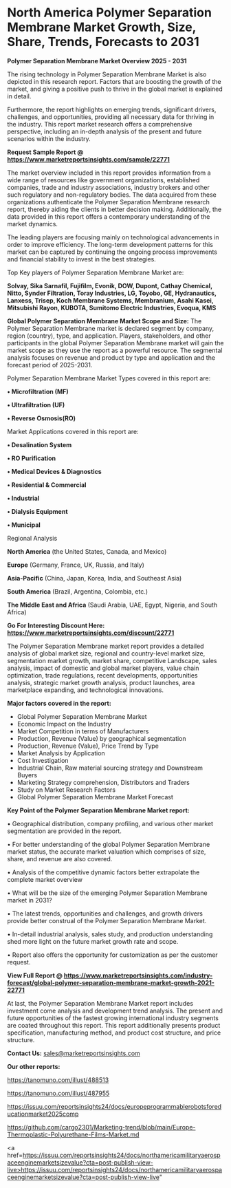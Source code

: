 # North America Polymer Separation Membrane Market Growth, Size, Share, Trends, Forecasts to 2031

<Strong> Polymer Separation Membrane Market Overview 2025 - 2031</strong>

The rising technology in Polymer Separation Membrane Market is also depicted in this research report. Factors that are boosting the growth of the market, and giving a positive push to thrive in the global market is explained in detail.

Furthermore, the report highlights on emerging trends, significant drivers, challenges, and opportunities, providing all necessary data for thriving in the industry. This report market research offers a comprehensive perspective, including an in-depth analysis of the present and future scenarios within the industry.

<strong>Request Sample Report @ <a href=https://www.marketreportsinsights.com/sample/22771>https://www.marketreportsinsights.com/sample/22771</a></strong>

The market overview included in this report provides information from a wide range of resources like government organizations, established companies, trade and industry associations, industry brokers and other such regulatory and non-regulatory bodies. The data acquired from these organizations authenticate the Polymer Separation Membrane research report, thereby aiding the clients in better decision making. Additionally, the data provided in this report offers a contemporary understanding of the market dynamics.

The leading players are focusing mainly on technological advancements in order to improve efficiency. The long-term development patterns for this market can be captured by continuing the ongoing process improvements and financial stability to invest in the best strategies.

Top Key players of Polymer Separation Membrane Market are:

<strong>Solvay, Sika Sarnafil, Fujifilm, Evonik, DOW, Dupont, Cathay Chemical, Nitto, Synder Filtration, Toray Industries, LG, Toyobo, GE, Hydranautics, Lanxess, Trisep, Koch Membrane Systems, Membranium, Asahi Kasei, Mitsubishi Rayon, KUBOTA, Sumitomo Electric Industries, Evoqua, KMS</strong>

<strong><b>Global Polymer Separation Membrane Market Scope and Size:</b></strong>
The Polymer Separation Membrane market is declared segment by company, region (country), type, and application. Players, stakeholders, and other participants in the global Polymer Separation Membrane market will gain the market scope as they use the report as a powerful resource. The segmental analysis focuses on revenue and product by type and application and the forecast period of 2025-2031.

Polymer Separation Membrane Market Types covered in this report are:

<strong>• Microfiltration (MF)

• Ultrafiltration (UF)

• Reverse Osmosis(RO)</strong>

Market Applications covered in this report are:

<strong>• Desalination System

• RO Purification

• Medical Devices & Diagnostics

• Residential & Commercial

• Industrial

• Dialysis Equipment

• Municipal</strong> 

Regional Analysis

<strong>North America</strong> (the United States, Canada, and Mexico)

<strong>Europe</strong> (Germany, France, UK, Russia, and Italy)

<strong>Asia-Pacific</strong> (China, Japan, Korea, India, and Southeast Asia)

<strong>South America</strong> (Brazil, Argentina, Colombia, etc.)

<strong>The Middle East and Africa</strong> (Saudi Arabia, UAE, Egypt, Nigeria, and South Africa)

<strong>Go For Interesting Discount Here: <a href=https://www.marketreportsinsights.com/discount/22771>https://www.marketreportsinsights.com/discount/22771</a></strong>

The Polymer Separation Membrane market report provides a detailed analysis of global market size, regional and country-level market size, segmentation market growth, market share, competitive Landscape, sales analysis, impact of domestic and global market players, value chain optimization, trade regulations, recent developments, opportunities analysis, strategic market growth analysis, product launches, area marketplace expanding, and technological innovations.

<strong><b>Major factors covered in the report:</b></strong>
<ul>
  <li>Global Polymer Separation Membrane Market </li>
  <li>Economic Impact on the Industry</li>
  <li>Market Competition in terms of Manufacturers</li>
  <li>Production, Revenue (Value) by geographical segmentation</li>
  <li>Production, Revenue (Value), Price Trend by Type</li>
  <li>Market Analysis by Application</li>
  <li>Cost Investigation</li>
  <li>Industrial Chain, Raw material sourcing strategy and Downstream Buyers</li>
  <li>Marketing Strategy comprehension, Distributors and Traders</li>
  <li>Study on Market Research Factors</li>
  <li>Global Polymer Separation Membrane Market Forecast</li>
</ul>

<strong><b>Key Point of the Polymer Separation Membrane Market report:</b></strong>

• Geographical distribution, company profiling, and various other market segmentation are provided in the report.

• For better understanding of the global Polymer Separation Membrane market status, the accurate market valuation which comprises of size, share, and revenue are also covered.

• Analysis of the competitive dynamic factors better extrapolate the complete market overview

• What will be the size of the emerging Polymer Separation Membrane market in 2031?

• The latest trends, opportunities and challenges, and growth drivers provide better construal of the Polymer Separation Membrane Market.

• In-detail industrial analysis, sales study, and production understanding shed more light on the future market growth rate and scope.

• Report also offers the opportunity for customization as per the customer request.

<strong><b>View Full Report @ <a href=https://www.marketreportsinsights.com/industry-forecast/global-polymer-separation-membrane-market-growth-2021-22771>https://www.marketreportsinsights.com/industry-forecast/global-polymer-separation-membrane-market-growth-2021-22771</a></b></strong>


At last, the Polymer Separation Membrane Market report includes investment come analysis and development trend analysis. The present and future opportunities of the fastest growing international industry segments are coated throughout this report. This report additionally presents product specification, manufacturing method, and product cost structure, and price structure.

<strong>Contact Us:</strong>
sales@marketreportsinsights.com

<strong>Our other reports:</strong>

<a href=https://tanomuno.com/illust/488513>https://tanomuno.com/illust/488513</a>

<a href=https://tanomuno.com/illust/487955>https://tanomuno.com/illust/487955</a>

<a href=https://issuu.com/reportsinsights24/docs/europeprogrammablerobotsforeducationmarket2025comp>https://issuu.com/reportsinsights24/docs/europeprogrammablerobotsforeducationmarket2025comp</a>

<a href=https://github.com/cargo2301/Marketing-trend/blob/main/Europe-Thermoplastic-Polyurethane-Films-Market.md>https://github.com/cargo2301/Marketing-trend/blob/main/Europe-Thermoplastic-Polyurethane-Films-Market.md</a>

<a href=https://issuu.com/reportsinsights24/docs/northamericamilitaryaerospaceenginemarketsizevalue?cta=post-publish-view-live>https://issuu.com/reportsinsights24/docs/northamericamilitaryaerospaceenginemarketsizevalue?cta=post-publish-view-live</a>"

